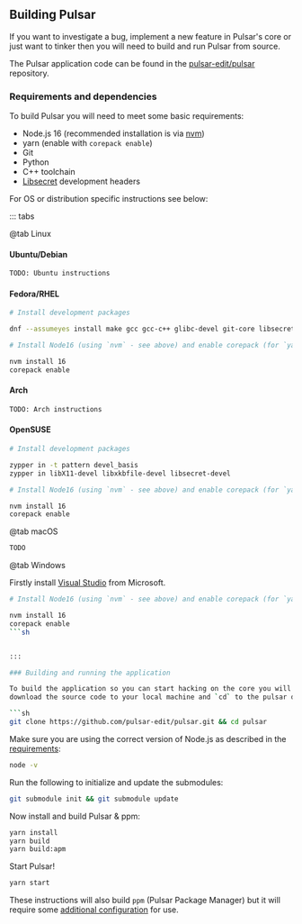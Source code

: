 ## Building Pulsar

If you want to investigate a bug, implement a new feature in Pulsar's core or
just want to tinker then you will need to build and run Pulsar from source.

The Pulsar application code can be found in the
[pulsar-edit/pulsar](https://github.com/pulsar-edit/pulsar) repository.

### Requirements and dependencies

To build Pulsar you will need to meet some basic requirements:

- Node.js 16 (recommended installation is via
  [nvm](https://github.com/nvm-sh/nvm))
- yarn (enable with `corepack enable`)
- Git
- Python
- C++ toolchain
- [Libsecret](https://wiki.gnome.org/Projects/Libsecret) development headers

For OS or distribution specific instructions see below:

::: tabs

@tab Linux

#### Ubuntu/Debian

```sh
TODO: Ubuntu instructions
```

#### Fedora/RHEL

```sh
# Install development packages

dnf --assumeyes install make gcc gcc-c++ glibc-devel git-core libsecret-devel rpmdevtools libX11-devel libxkbfile-devel nss atk gdk-pixbuf2 gtk3 mesa-dri-drivers

# Install Node16 (using `nvm` - see above) and enable corepack (for `yarn`)

nvm install 16
corepack enable
```

#### Arch

```sh
TODO: Arch instructions
```

#### OpenSUSE

```sh
# Install development packages

zypper in -t pattern devel_basis
zypper in libX11-devel libxkbfile-devel libsecret-devel

# Install Node16 (using `nvm` - see above) and enable corepack (for `yarn`)

nvm install 16
corepack enable
```

@tab macOS

```sh
TODO
```

@tab Windows

Firstly install [Visual Studio](https://visualstudio.microsoft.com/downloads/) from Microsoft.

```sh
# Install Node16 (using `nvm` - see above) and enable corepack (for `yarn`)

nvm install 16
corepack enable
```sh


:::

### Building and running the application

To build the application so you can start hacking on the core you will need to
download the source code to your local machine and `cd` to the pulsar directory:

```sh
git clone https://github.com/pulsar-edit/pulsar.git && cd pulsar
```

Make sure you are using the correct version of Node.js as described in the
[requirements](#requirements-and-dependencies):

```sh
node -v
```

Run the following to initialize and update the submodules:

```sh
git submodule init && git submodule update
```

Now install and build Pulsar & ppm:

```sh
yarn install
yarn build
yarn build:apm
```

Start Pulsar!

```sh
yarn start
```

These instructions will also build `ppm` (Pulsar Package Manager) but it will
require some [additional configuration](#using-ppm-pulsar-package-manager) for
use.
